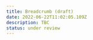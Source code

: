 ```yaml
---
title: Breadcrumb (draft)
date: 2022-06-22T11:02:05.109Z
description: TBC
status: under review
---
```

